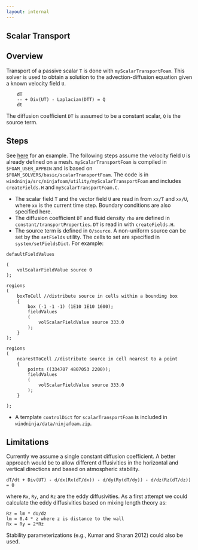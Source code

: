 ```yaml
---
layout: internal
---
```


## Scalar Transport

## Overview
Transport of a passive scalar `T` is done with `myScalarTransportFoam`. This solver is used to obtain a solution to the advection-diffusion equation given a known velocity field `U`.

```
    dT           
    -- + Div(UT) - Laplacian(DTT) = Q
    dt           
```
The diffusion coefficient `DT` is assumed to be a constant scalar, `Q` is the source term.

## Steps
See [here](http://web.student.chalmers.se/groups/ofw5/Advanced_Training/SwirlTestWithGit.pdf) for an example. The following steps assume the velocity field `U` is already defined on a mesh. `myScalarTransportFoam` is compiled in `$FOAM_USER_APPBIN` and is based on `$FOAM_SOLVERS/basic/scalarTransportFoam`. The code is in `windninja/src/ninjafoam/utility/myScalarTransportFoam` and includes `createFields.H` and `myScalarTransportFoam.C`.

* The scalar field `T` and the vector field `U` are read in from `xx/T` and `xx/U`, where `xx` is the current time step. Boundary conditions are also specified here.
* The diffusion coefficient `DT` and fluid density `rho` are defined in `constant/transportProperties`. `DT` is read in with `createFields.H`.
* The source term is defined in `0/source`. A non-uniform source can be set by the `setFields` utility. The cells to set are specified in `system/setFieldsDict`. For example:


```
defaultFieldValues

(
    volScalarFieldValue source 0
);

regions
(
    boxToCell //distribute source in cells within a bounding box
    {
        box (-1 -1 -1) (1E10 1E10 1600);        
        fieldValues
        (
            volScalarFieldValue source 333.0
        );
    }
);

regions
(
    nearestToCell //distribute source in cell nearest to a point
    {
        points ((334707 4807053 2200));             
        fieldValues
        (         
            volScalarFieldValue source 333.0
        );
    }

);
```


* A template `controlDict` for `scalarTransportFoam` is included in `windninja/data/ninjafoam.zip`.

## Limitations
Currently we assume a single constant diffusion coefficient. A better approach would be to allow different diffusivities in the horizontal and vertical directions and based on atmospheric stability.

    dT/dt + Div(UT) - d/dx(Rx(dT/dx)) - d/dy(Ry(dT/dy)) - d/dz(Rz(dT/dz)) = 0

where `Rx`, `Ry`, and `Rz` are the eddy diffusivities. As a first attempt we could calculate the eddy diffusivities based on mixing length theory as:

    Rz = lm * dU/dz
    lm = 0.4 * z where z is distance to the wall
    Rx = Ry = 2*Rz

Stability parameterizations (e.g., Kumar and Sharan 2012) could also be used.

